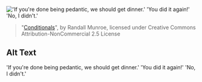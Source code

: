 !['If you're done being pedantic, we should get dinner.' 'You did it again!' 'No, I didn't.'](https://imgs.xkcd.com/comics/conditionals.png)
> "[Conditionals](https://xkcd.com/1652/)", by Randall Munroe, licensed under Creative Commons Attribution-NonCommercial 2.5 License

## Alt Text
'If you're done being pedantic, we should get dinner.' 'You did it again!' 'No, I didn't.'
